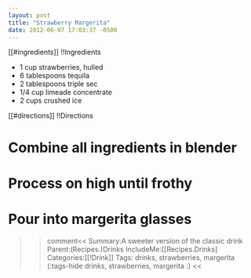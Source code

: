 ```yaml
---
layout: post
title: "Strawberry Margerita"
date: 2012-06-07 17:03:37 -0500
---
```

[[#ingredients]]
!!Ingredients
* 1 cup strawberries, hulled
* 6 tablespoons tequila
* 2 tablespoons triple sec
* 1/4 cup limeade concentrate
* 2 cups crushed ice

[[#directions]]
!!Directions

# Combine all ingredients in blender

# Process on high until frothy

# Pour into margerita glasses

>>comment<<
Summary:A sweeter version of the classic drink
Parent:(Recipes.)Drinks
IncludeMe:[[Recipes.Drinks]
Categories:[[!Drink]]
Tags: drinks, strawberries, margerita
(:tags-hide drinks, strawberries, margerita :)
>><<

